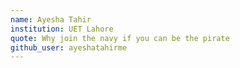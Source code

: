 ```yaml
---
name: Ayesha Tahir 
institution: UET Lahore 
quote: Why join the navy if you can be the pirate 
github_user: ayeshatahirme
---
```

